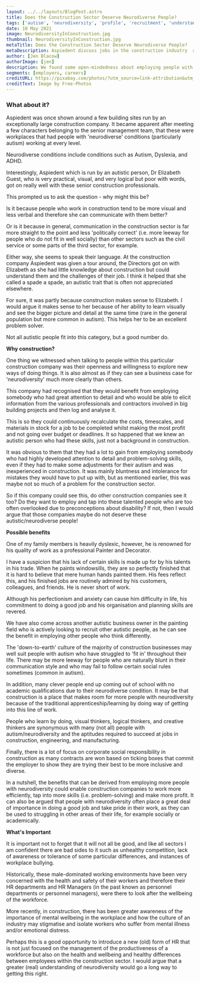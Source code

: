 ```yaml
---
layout: ../../layouts/BlogPost.astro
title: Does the Construction Sector Deserve Neurodiverse People?
tags: ['autism', 'neurodiversity', 'profile', 'recruitment', 'understanding', 'ways of thinking']
date: 10 May 2021
image: NeurodiversityInConstruction.jpg
thumbnail: NeurodiversityInConstruction.jpg
metaTitle: Does the Construction Sector Deserve Neurodiverse People?
metaDescription: Aspiedent discuss jobs in the construction industry  and why construction industry employers might find it beneficial and easier to embrace diversity and inclusion when it comes to autism, neurodiversity, and filling skills gaps.
author: [Jen Blacow]
authorImage: [jen]
description: We found some open-mindedness about employing people with autism or neurodiversity to fill skills gaps or recruit for jobs available in the construction industry. Here we discuss our experiences.
segments: [employers, careers]
creditURL: https://pixabay.com/photos/?utm_source=link-attribution&utm_medium=referral&utm_campaign=image&utm_content=768815
creditText: Image by Free-Photos
---
```

### What about it?
Aspiedent was once shown around a few building sites run by an
exceptionally large construction company. It became apparent after
meeting a few characters belonging to the senior management team, that
these were workplaces that had people with 'neurodiverse' conditions
(particularly autism) working at every level. 

Neurodiverse conditions include conditions such as Autism, Dyslexia, and
ADHD. 

Interestingly, Aspiedent which is run by an autistic person, Dr
Elizabeth Guest, who is very practical, visual, and very logical but
poor with words, got on really well with these senior construction
professionals.

This prompted us to ask the question - why might this be?

Is it because people who work in construction tend to be more visual and
less verbal and therefore she can communicate with them better? 

Or is it because in general, communication in the construction sector is
far more straight to the point and less 'politically correct' (i.e. more
leeway for people who do not fit in well socially) than other sectors
such as the civil service or some parts of the third sector, for
example. 

Either way, she seems to speak their language. At the construction
company Aspiedent was given a tour around, the Directors got on with
Elizabeth as she had little knowledge about construction but could
understand them and the challenges of their job. I think it helped that
she called a spade a spade, an autistic trait that is often not
appreciated elsewhere.

For sure, it was partly because construction makes sense to Elizabeth. I
would argue it makes sense to her because of her ability to learn
visually and see the bigger picture and detail at the same time (rare in
the general population but more common in autism). This helps her to be
an excellent problem solver.

Not all autistic people fit into this category, but a good number do.

**Why construction?**

One thing we witnessed when talking to people within this particular
construction company was their openness and willingness to explore new
ways of doing things. It is also almost as if they can see a business
case for 'neurodiversity' much more clearly than others.

This company had recognised that they would benefit from employing
somebody who had great attention to detail and who would be able to
elicit information from the various professionals and contractors
involved in big building projects and then log and analyse it.

This is so they could continuously recalculate the costs, timescales,
and materials in stock for a job to be completed whilst making the most
profit and not going over budget or deadlines. It so happened that we
knew an autistic person who had these skills, just not a background in
construction.

It was obvious to them that they had a lot to gain from employing
somebody who had highly developed attention to detail and
problem-solving skills, even if they had to make some adjustments for
their autism and was inexperienced in construction. It was mainly
bluntness and intolerance for mistakes they would have to put up with,
but as mentioned earlier, this was maybe not so much of a problem for
the construction sector.

So if this company could see this, do other construction companies see
it too? Do they want to employ and tap into these talented people who
are too often overlooked due to preconceptions about disability? If not,
then I would argue that those companies maybe do not deserve these
autistic/neurodiverse people!

**Possible benefits**

One of my family members is heavily dyslexic, however, he is renowned
for his quality of work as a professional Painter and Decorator.

I have a suspicion that his lack of certain skills is made up for by his
talents in his trade. When he paints windowsills, they are so perfectly
finished that it is hard to believe that mere human hands painted them.
His fees reflect this, and his finished jobs are routinely admired by
his customers, colleagues, and friends. He is never short of work.

Although his perfectionism and anxiety can cause him difficulty in life,
his commitment to doing a good job and his organisation and planning
skills are revered.

We have also come across another autistic business owner in the painting
field who is actively looking to recruit other autistic people, as he
can see the benefit in employing other people who think differently.

The \'down-to-earth\' culture of the majority of construction businesses
may well suit people with autism who have struggled to 'fit in'
throughout their life. There may be more leeway for people who are
naturally blunt in their communication style and who may fail to follow
certain social rules sometimes (common in autism). 

In addition, many clever people end up coming out of school with no
academic qualifications due to their neurodiverse condition. It may be
that construction is a place that makes room for more people with
neurodiversity because of the traditional apprenticeship/learning by
doing way of getting into this line of work. 

People who learn by doing, visual thinkers, logical thinkers, and
creative thinkers are synonymous with many (not all) people with
autism/neurodiversity and the aptitudes required to succeed at jobs in
construction, engineering, and manufacturing. 

Finally, there is a lot of focus on corporate social responsibility in
construction as many contracts are won based on ticking boxes that
commit the employer to show they are trying their best to be more
inclusive and diverse. 

In a nutshell, the benefits that can be derived from employing more
people with neurodiversity could enable construction companies to work
more efficiently, tap into more skills (i.e. problem-solving) and make
more profit. It can also be argued that people with neurodiversity often
place a great deal of importance in doing a good job and take pride in
their work, as they can be used to struggling in other areas of their
life, for example socially or academically.

**What's Important**

It is important not to forget that it will not all be good, and like all
sectors I am confident there are bad sides to it such as unhealthy
competition, lack of awareness or tolerance of some particular
differences, and instances of workplace bullying. 

Historically, these male-dominated working environments have been very
concerned with the health and safety of their workers and therefore
their HR departments and HR Managers (in the past known as personnel
departments or personnel managers), were there to look after the
wellbeing of the workforce.

More recently, in construction, there has been greater awareness of the
importance of mental wellbeing in the workplace and how the culture of
an industry may stigmatise and isolate workers who suffer from mental
illness and/or emotional distress. 

Perhaps this is a good opportunity to introduce a new (old) form of HR
that is not just focused on the management of the productiveness of a
workforce but also on the health and wellbeing and healthy differences
between employees within the construction sector. I would argue that a
greater (real) understanding of neurodiversity would go a long way to
getting this right.
